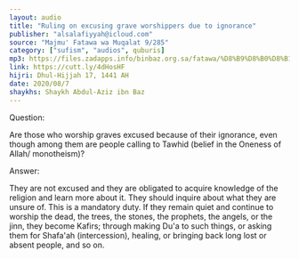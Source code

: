 ```yaml
---
layout: audio
title: "Ruling on excusing grave worshippers due to ignorance"
publisher: "alsalafiyyah@icloud.com"
source: "Majmu' Fatawa wa Muqalat 9/285"
category: ["sufism", "audios", quburis]
mp3: https://files.zadapps.info/binbaz.org.sa/fatawa/%D8%B9%D8%B0%D8%B1%20%D8%B9%D8%A8%D8%A7%D8%AF%20%D8%A7%D9%84%D9%82%D8%A8%D9%88%D8%B1%20%D8%A8%D8%A7%D9%84%D8%AC%D9%87%D9%84.mp3
link: https://cutt.ly/4dHosHF
hijri: Dhul-Hijjah 17, 1441 AH
date: 2020/08/7
shaykhs: Shaykh Abdul-Aziz ibn Baz
---
```


Question:

Are those who worship graves excused because of their ignorance, even though 
among them are people calling to Tawhid (belief in the Oneness of Allah/ monotheism)?

Answer:

They are not excused and they are obligated to acquire knowledge of the religion and learn more about it. They should inquire about what they are unsure of. This is a mandatory duty. If they remain quiet and continue to worship the dead, the trees, the stones, the prophets, the angels, or the jinn, they become Kafirs; through making Du'a to such things, or asking them for Shafa'ah (intercession), healing, or bringing back long lost or absent people, and so on. 

